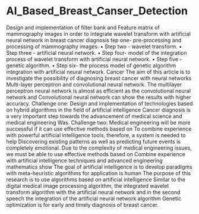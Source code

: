 # AI_Based_Breast_Canser_Detection
Design and implementation of filter bank and Feature matrix of mammography images in order to integrate wavelet transform with artificial neural network in breast cancer diagnosis
tep one- pre-processing and processing of mammography images.
• Step two - wavelet transform.
• Step three - artificial neural network.
• Step four- model of the integration process of wavelet transform with artificial neural network.
• Step five - genetic algorithm.
• Step six- the process model of genetic algorithm integration with artificial neural network.
Cancer The aim of this article is to investigate the possibility of diagnosing breast cancer with neural networks
Multi-layer perceptron and convolutional neural network.
The multilayer perceptron neural network is almost as efficient as the convolutional neural network and
Convolutional neural network can show the results with higher accuracy.
Challenge one:
Design and implementation of technologies based on hybrid algorithms in the field of artificial intelligence
Cancer diagnosis is a very important step towards the advancement of medical science and medical engineering
Was.
Challenge two:
Medical engineering will be more successful if it can use effective methods based on
To combine experience with powerful artificial intelligence tools, therefore, a system is needed to help
Discovering existing patterns as well as predicting future events is completely emotional.
Due to the complexity of medical engineering issues, we must be able to use effective methods based on
Combine experience with artificial intelligence techniques and advanced engineering mathematics
show The goal of artificial intelligence is to develop paradigms with meta-heuristic algorithms for application
is human The purpose of this research is to use algorithms based on artificial intelligence
Similar to the digital medical image processing algorithm, the integrated wavelet transform algorithm
with the artificial neural network and in the second speech the integration of the artificial neural network algorithm
Genetic optimization is for early and timely diagnosis of breast cancer.

